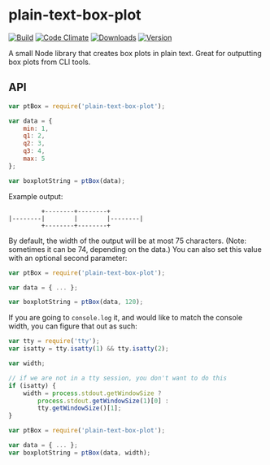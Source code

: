 # plain-text-box-plot

[![Build][1]][2]
[![Code Climate][5]][6]
[![Downloads][7]][8]
[![Version][9]][8]

[1]: https://travis-ci.org/catdad/plain-text-box-plot.svg?branch=master
[2]: https://travis-ci.org/catdad/plain-text-box-plot

[5]: https://codeclimate.com/github/catdad/plain-text-box-plot/badges/gpa.svg
[6]: https://codeclimate.com/github/catdad/plain-text-box-plot

[7]: https://img.shields.io/npm/dm/plain-text-box-plot.svg
[8]: https://www.npmjs.com/package/plain-text-box-plot
[9]: https://img.shields.io/npm/v/plain-text-box-plot.svg

A small Node library that creates box plots in plain text. Great for outputting box plots from CLI tools.

## API

```javascript
var ptBox = require('plain-text-box-plot');

var data = {
    min: 1,
    q1: 2,
    q2: 3,
    q3: 4,
    max: 5
};

var boxplotString = ptBox(data);
```

Example output:

```
         +--------+--------+
|--------|        |        |--------|
         +--------+--------+
```

By default, the width of the output will be at most 75 characters. (Note: sometimes it can be 74, depending on the data.) You can also set this value with an optional second parameter:

```javascript
var ptBox = require('plain-text-box-plot');

var data = { ... };

var boxplotString = ptBox(data, 120);
```

If you are going to `console.log` it, and would like to match the console width, you can figure that out as such:

```javascript
var tty = require('tty');
var isatty = tty.isatty(1) && tty.isatty(2);

var width;

// if we are not in a tty session, you don't want to do this
if (isatty) {
    width = process.stdout.getWindowSize ?
        process.stdout.getWindowSize(1)[0] :
        tty.getWindowSize()[1];
}

var ptBox = require('plain-text-box-plot');

var data = { ... };
var boxplotString = ptBox(data, width);
```
